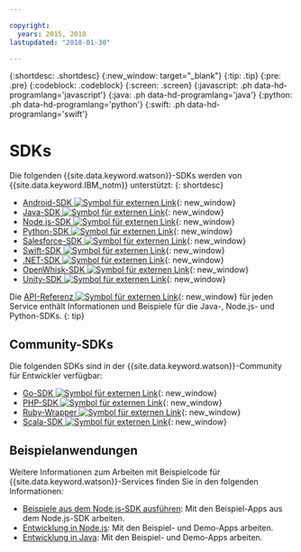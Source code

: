 ```yaml
---

copyright:
  years: 2015, 2018
lastupdated: "2018-01-30"

---
```


{:shortdesc: .shortdesc}
{:new_window: target="_blank"}
{:tip: .tip}
{:pre: .pre}
{:codeblock: .codeblock}
{:screen: .screen}
{:javascript: .ph data-hd-programlang='javascript'}
{:java: .ph data-hd-programlang='java'}
{:python: .ph data-hd-programlang='python'}
{:swift: .ph data-hd-programlang='swift'}

# SDKs

Die folgenden {{site.data.keyword.watson}}-SDKs werden von {{site.data.keyword.IBM_notm}} unterstützt:
{: shortdesc}

* [Android-SDK ![Symbol für externen Link](../../icons/launch-glyph.svg "Symbol für externen Link")](https://github.com/watson-developer-cloud/android-sdk){: new_window}
* [Java-SDK ![Symbol für externen Link](../../icons/launch-glyph.svg "Symbol für externen Link")](https://github.com/watson-developer-cloud/java-sdk){: new_window}
* [Node.js-SDK ![Symbol für externen Link](../../icons/launch-glyph.svg "Symbol für externen Link")](https://github.com/watson-developer-cloud/node-sdk){: new_window}
* [Python-SDK ![Symbol für externen Link](../../icons/launch-glyph.svg "Symbol für externen Link")](https://github.com/watson-developer-cloud/python-sdk){: new_window}
* [Salesforce-SDK ![Symbol für externen Link](../../icons/launch-glyph.svg "Symbol für externen Link")](https://github.com/watson-developer-cloud/salesforce-sdk){: new_window}
* [Swift-SDK ![Symbol für externen Link](../../icons/launch-glyph.svg "Symbol für externen Link")](https://github.com/watson-developer-cloud/swift-sdk){: new_window}
* [.NET-SDK ![Symbol für externen Link](../../icons/launch-glyph.svg "Symbol für externen Link")](https://github.com/watson-developer-cloud/dotnet-standard-sdk){: new_window}
* [OpenWhisk-SDK ![Symbol für externen Link](../../icons/launch-glyph.svg "Symbol für externen Link")](https://github.com/watson-developer-cloud/openwhisk-sdk/){: new_window}
* [Unity-SDK ![Symbol für externen Link](../../icons/launch-glyph.svg "Symbol für externen Link")](https://github.com/watson-developer-cloud/unity-sdk){: new_window}

Die [API-Referenz ![Symbol für externen Link](../../icons/launch-glyph.svg "Symbol für externen Link")](https://{DomainName}/developer/watson/documentation){: new_window} für jeden Service enthält Informationen und Beispiele für die Java-, Node.js- und Python-SDKs.
{: tip}

## Community-SDKs

Die folgenden SDKs sind in der {{site.data.keyword.watson}}-Community für Entwickler verfügbar:

* [Go-SDK ![Symbol für externen Link](../../icons/launch-glyph.svg "Symbol für externen Link")](https://github.com/liviosoares/go-watson-sdk){: new_window}
* [PHP-SDK ![Symbol für externen Link](../../icons/launch-glyph.svg "Symbol für externen Link")](https://github.com/CognitiveBuild/WatsonPHPSDK){: new_window}
* [Ruby-Wrapper ![Symbol für externen Link](../../icons/launch-glyph.svg "Symbol für externen Link")](https://github.com/IcaliaLabs?utf8=%E2%9C%93&q=watson&type=&language=ruby){: new_window}
* [Scala-SDK ![Symbol für externen Link](../../icons/launch-glyph.svg "Symbol für externen Link")](https://github.com/kane77/scala-sdk){: new_window}

## Beispielanwendungen

Weitere Informationen zum Arbeiten mit Beispielcode für {{site.data.keyword.watson}}-Services finden Sie in den folgenden Informationen:

* [Beispiele aus dem Node.js-SDK ausführen](/docs/services/watson/running-node-examples.html): Mit den Beispiel-Apps aus dem Node.js-SDK arbeiten.
* [Entwicklung in Node.js](/docs/services/watson/developing-nodejs.html): Mit den Beispiel- und Demo-Apps arbeiten.
* [Entwicklung in Java](/docs/services/watson/developing-java.html): Mit den Beispiel- und Demo-Apps arbeiten.
